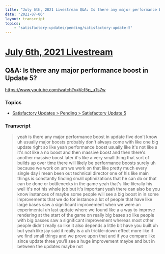 ```yaml
---
title: "July 6th, 2021 Livestream Q&A: Is there any major performance boost in Update 5?"
date: "2021-07-06"
layout: transcript
topics:
    - "satisfactory-updates/pending/satisfactory-update-5"
---
```

# [July 6th, 2021 Livestream](../2021-07-06.md)
## Q&A: Is there any major performance boost in Update 5?
https://www.youtube.com/watch?v=Vcf5p_uTs7w

### Topics
* [Satisfactory Updates > Pending > Satisfactory Update 5](../topics/satisfactory-updates/pending/satisfactory-update-5.md)

### Transcript

> yeah is there any major performance boost in update five don't know uh usually major boosts probably don't always come with like one big update right so like yeah performance boost usually like it's not like a it's not like a no boost and then massive boost and then there's another massive boost later it's like a very small thing that sort of builds up over time there will likely be performance boosts surely uh because we work on um we work on that like pretty much every single day i mean been out technical director one of his like main things is constantly finding small optimizations that he can do or that can be done or bottlenecks in the game yeah that's like literally his well it's not his whole job but it's important yeah there can also be you know instances of maybe some people will see a big boost in in some improvements that we do for instance a lot of people that have like large bases saw a significant improvement when we were an experimental uh last update where we found like a a way to improve rendering at the start of the game on really big bases so like people with big basses saw a significant improvement whereas most other people didn't really so like it also depends a little bit have you built uh but yeah like jay said it really is a uh trickle-down effect more like if we find small things and we prove upon that and if you compare like since update three you'll see a huge improvement maybe and but in between the updates maybe not
